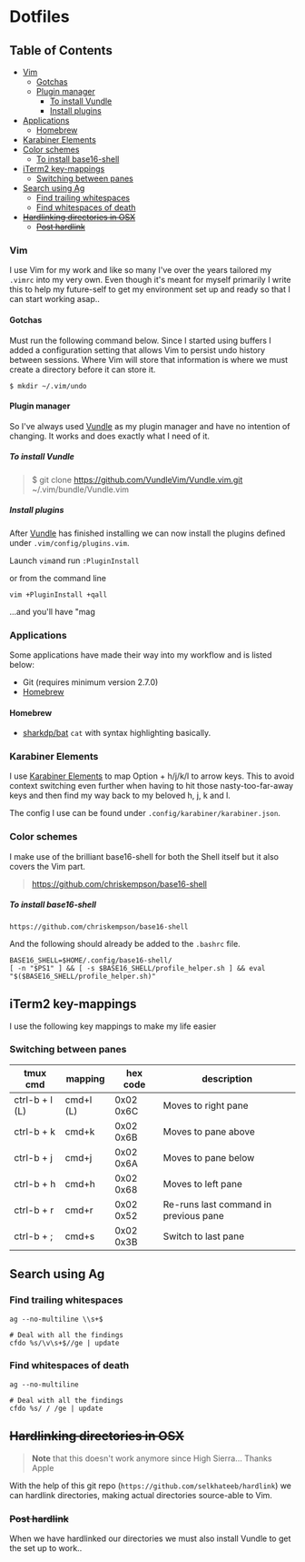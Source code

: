 Dotfiles
========================

## Table of Contents
* [Vim](#vim)
  * [Gotchas](#gotchas)
  * [Plugin manager](#plugin-manager)
    * [To install Vundle](#to-install-vundle)
    * [Install plugins](#install-plugins)
* [Applications](#applications)
    * [Homebrew](#homebrew)
* [Karabiner Elements](#karabiner-elements)
* [Color schemes](#color-schemes)
  * [To install base16-shell](#to-install-base16-shell)
* [iTerm2 key-mappings](#iterm2-key-mappings)
  * [Switching between panes](#switching-between-panes)
* [Search using Ag](#search-using-ag)
  * [Find trailing whitespaces](#find-trailing-whitespaces)
  * [Find whitespaces of death](#find-whitespaces-of-death)
* [~~Hardlinking directories in OSX~~](#hardlinking-directories-in-osx)
  * [~~Post hardlink~~](#post-hardlink)


### Vim

I use Vim for my work and like so many I've over the years tailored my `.vimrc` into my very own. Even though it's meant for myself primarily I write this to help my future-self to get my environment set up and ready so that I can start working asap..

#### Gotchas

Must run the following command below. Since I started using buffers I added a configuration setting that allows Vim to persist undo history between sessions. Where Vim will store that information is where we must create a directory before it can store it.

```
$ mkdir ~/.vim/undo
```

#### Plugin manager

So I've always used [Vundle](https://github.com/VundleVim/Vundle.vim) as my plugin manager and have no intention of changing. It works and does exactly what I need of it.


##### To install Vundle

> $ git clone https://github.com/VundleVim/Vundle.vim.git ~/.vim/bundle/Vundle.vim

##### Install plugins

After [Vundle](https://github.com/VundleVim/Vundle.vim) has finished installing we can now install the plugins defined under `.vim/config/plugins.vim`.

Launch `vim`and run `:PluginInstall`

or from the command line

`vim +PluginInstall +qall`

...and you'll have "mag

### Applications

Some applications have made their way into my workflow and is listed below:

- Git (requires minimum version 2.7.0)
- [Homebrew](https://brew.sh/)

#### Homebrew

- [sharkdp/bat](https://github.com/sharkdp/bat) `cat` with syntax highlighting basically.

### Karabiner Elements

I use [Karabiner Elements](https://github.com/tekezo/Karabiner-Elements) to map
Option + h/j/k/l to arrow keys. This to avoid context switching even further
when having to hit those nasty-too-far-away keys and then find my way back to my
beloved h, j, k and l.

The config I use can be found under `.config/karabiner/karabiner.json`.

### Color schemes

I make use of the brilliant base16-shell for both the Shell itself but it also
covers the Vim part.

> https://github.com/chriskempson/base16-shell

##### To install base16-shell

```
https://github.com/chriskempson/base16-shell
```

And the following should already be added to the `.bashrc` file.

```
BASE16_SHELL=$HOME/.config/base16-shell/
[ -n "$PS1" ] && [ -s $BASE16_SHELL/profile_helper.sh ] && eval "$($BASE16_SHELL/profile_helper.sh)"
```

## iTerm2 key-mappings

I use the following key mappings to make my life easier

### Switching between panes

| tmux cmd | mapping | hex code | description |
|----------------|---------|-------|------|
| ctrl-b + l (L) | cmd+l (L) | 0x02 0x6C | Moves to right pane |
| ctrl-b + k     | cmd+k     | 0x02 0x6B | Moves to pane above |
| ctrl-b + j     | cmd+j     | 0x02 0x6A | Moves to pane below |
| ctrl-b + h     | cmd+h     | 0x02 0x68 | Moves to left pane |
| ctrl-b + r     | cmd+r     | 0x02 0x52 | Re-runs last command in previous pane |
| ctrl-b + ;     | cmd+s     | 0x02 0x3B | Switch to last pane |


## Search using Ag
### Find trailing whitespaces
```
ag --no-multiline \\s+$

# Deal with all the findings
cfdo %s/\v\s+$//ge | update
```

### Find whitespaces of death

```
ag --no-multiline  

# Deal with all the findings
cfdo %s/ / /ge | update
```

## ~~Hardlinking directories in OSX~~

> **Note** that this doesn't work anymore since High Sierra... Thanks Apple

With the help of this git repo (`https://github.com/selkhateeb/hardlink`) we
can hardlink directories, making actual directories source-able to Vim.

### ~~Post hardlink~~

When we have hardlinked our directories we must also install Vundle to get
the set up to work..

